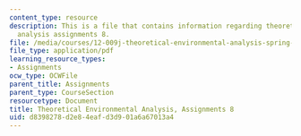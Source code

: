 ```yaml
---
content_type: resource
description: This is a file that contains information regarding theoretical environmental
  analysis assignments 8.
file: /media/courses/12-009j-theoretical-environmental-analysis-spring-2015/d8398278d2e84eafd3d901a6a67013a4_MIT12_009JS15_pset8.pdf
file_type: application/pdf
learning_resource_types:
- Assignments
ocw_type: OCWFile
parent_title: Assignments
parent_type: CourseSection
resourcetype: Document
title: Theoretical Environmental Analysis, Assignments 8
uid: d8398278-d2e8-4eaf-d3d9-01a6a67013a4
---
```

